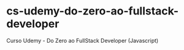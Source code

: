 # cs-udemy-do-zero-ao-fullstack-developer
Curso Udemy - Do Zero ao FullStack Developer (Javascript)
